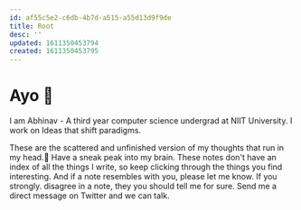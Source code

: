 ```yaml
---
id: af55c5e2-c6db-4b7d-a515-a55d13d9f9de
title: Root
desc: ''
updated: 1611350453794
created: 1611350453795
---
```

# Ayo 🔎

I am Abhinav - A third year computer science undergrad at NIIT University. I work on Ideas that shift paradigms.

These are the scattered and unfinished version of my thoughts that run in my head.🏃 Have a sneak peak into my brain. These notes don't have an index of all the things I write, so keep clicking through the things you find interesting. And if a note resembles with you, please let me know. If you strongly. disagree in a note, they you should tell me for sure. Send me a direct message on Twitter and we can talk.
